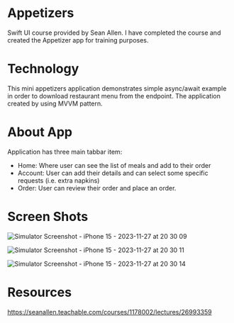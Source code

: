 # Appetizers

Swift UI course provided by Sean Allen. I have completed the course and created the Appetizer app for training purposes. 

# Technology
This mini appetizers application demonstrates simple async/await example in order to download restaurant menu from the endpoint. 
The application created by using MVVM pattern.

# About App
Application has three main tabbar item: 

- Home: Where user can see the list of meals and add to their order
- Account: User can add their details and can select some specific requests (i.e. extra napkins)
- Order: User can review their order and place an order.

# Screen Shots
![Simulator Screenshot - iPhone 15 - 2023-11-27 at 20 30 09](https://github.com/khanboy1989/Appetizers/assets/11138262/8fb2963c-e6f7-4d1a-9a5d-a5afc8b8fc91)

![Simulator Screenshot - iPhone 15 - 2023-11-27 at 20 30 11](https://github.com/khanboy1989/Appetizers/assets/11138262/e0a61a39-1ffb-43e7-a4a4-e63d08fae0d9)

![Simulator Screenshot - iPhone 15 - 2023-11-27 at 20 30 14](https://github.com/khanboy1989/Appetizers/assets/11138262/b3a2ad13-4aa8-4a07-a773-1b147eb32a97)


# Resources
https://seanallen.teachable.com/courses/1178002/lectures/26993359
